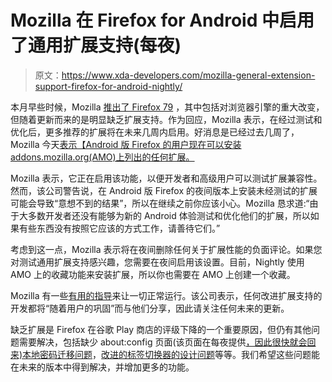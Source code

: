 # Mozilla 在 Firefox for Android 中启用了通用扩展支持(每夜)

> 原文：<https://www.xda-developers.com/mozilla-general-extension-support-firefox-for-android-nightly/>

本月早些时候，Mozilla [推出了 Firefox 79](https://www.xda-developers.com/mozilla-firefox-79-for-android-preview-nightly-update-without-extensions-add-ons/) ，其中包括对浏览器引擎的重大改变，但随着更新而来的是明显缺乏扩展支持。作为回应，Mozilla 表示，在经过测试和优化后，更多推荐的扩展将在未来几周内启用。好消息是已经过去几周了，Mozilla 今天[表示【Android 版 Firefox 的用户现在可以安装 addons.mozilla.org(AMO)上列出的任何扩展。](https://blog.mozilla.org/addons/2020/09/29/expanded-extension-support-in-firefox-for-android-nightly/)

Mozilla 表示，它正在启用该功能，以便开发者和高级用户可以测试扩展兼容性。然而，该公司警告说，在 Android 版 Firefox 的夜间版本上安装未经测试的扩展可能会导致“意想不到的结果”，所以在继续之前你应该小心。Mozilla 恳求道:“由于大多数开发者还没有能够为新的 Android 体验测试和优化他们的扩展，所以如果有些东西没有按照它应该的方式工作，请善待它们。”

考虑到这一点，Mozilla 表示将在夜间删除任何关于扩展性能的负面评论。如果您对测试通用扩展支持感兴趣，您需要在夜间启用该设置。目前，Nightly 使用 AMO 上的收藏功能来安装扩展，所以你也需要在 AMO 上创建一个收藏。

Mozilla 有一些[有用的指导](https://blog.mozilla.org/addons/2020/09/29/expanded-extension-support-in-firefox-for-android-nightly/)来让一切正常运行。该公司表示，任何改进扩展支持的开发都将“随着用户的巩固”而与他们分享，因此请关注任何未来的更新。

缺乏扩展是 Firefox 在谷歌 Play 商店的评级下降的一个重要原因，但仍有其他问题需要解决，包括缺少 about:config 页面(该页面在每夜提供[，因此很快就会回来)](https://twitter.com/FirefoxSupport/status/1299042946185072640)[本地密码迁移问题](https://www.reddit.com/r/firefox/comments/ih9vmb/firefox_for_android_fenix_79_release_fennec_is/g34rn0z/)，[改进的标签切换器的设计问题](https://www.reddit.com/r/firefox/comments/ih9vmb/firefox_for_android_fenix_79_release_fennec_is/g31fizd/)等等。我们希望这些问题能在未来的版本中得到解决，并增加更多的功能。